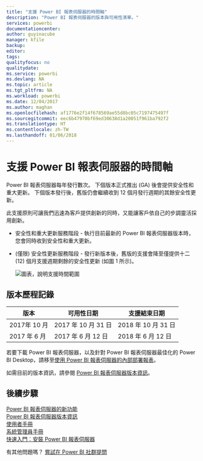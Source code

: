```yaml
---
title: "支援 Power BI 報表伺服器的時間軸"
description: "Power BI 報表伺服器的版本與可用性清單。"
services: powerbi
documentationcenter: 
author: guyinacube
manager: kfile
backup: 
editor: 
tags: 
qualityfocus: no
qualitydate: 
ms.service: powerbi
ms.devlang: NA
ms.topic: article
ms.tgt_pltfrm: NA
ms.workload: powerbi
ms.date: 12/04/2017
ms.author: maghan
ms.openlocfilehash: af1776e2f14f678569ae55d8bc05c7197475497f
ms.sourcegitcommit: eec6b47970bf69ed30638d1a20051f961ba792f2
ms.translationtype: HT
ms.contentlocale: zh-TW
ms.lasthandoff: 01/06/2018
---
```

# <a name="support-timeline-for-power-bi-report-server"></a>支援 Power BI 報表伺服器的時間軸
Power BI 報表伺服器每年發行數次。 下個版本正式推出 (GA) 後會提供安全性和重大更新。 下個版本發行後，舊版仍會繼續收到 12 個月發行週期的其餘安全性更新。

此支援原則可讓我們迅速為客戶提供創新的同時，又能讓客戶依自己的步調靈活採用創新。

* 安全性和重大更新服務階段 - 執行目前最新的 Power BI 報表伺服器版本時，您會同時收到安全性和重大更新。
* (僅限) 安全性更新服務階段 - 發行新版本後，舊版的支援會降至僅提供十二 (12) 個月支援週期剩餘的安全性更新 (如圖 1 所示)。

    ![圖表，說明支援時間範圍](media/support-timeline/report-server-support-timeline.png)

## <a name="version-history"></a>版本歷程記錄
| **版本** | **可用性日期** | **支援結束日期** |
| --- | --- | --- |
| 2017年 10 月 |2017 年 10 月 31 日 |2018 年 10 月 31 日 |
| 2017 年 6 月 |2017 年 6 月 12 日 |2018 年 6 月 12 日 |

若要下載 Power BI 報表伺服器，以及針對 Power BI 報表伺服器最佳化的 Power BI Desktop，請移至[使用 Power BI 報表伺服器的內部部署報表](https://powerbi.microsoft.com/report-server/)。

如需目前的版本資訊，請參閱 [Power BI 報表伺服器版本資訊](release-notes.md)。

## <a name="next-steps"></a>後續步驟
[Power BI 報表伺服器的新功能](whats-new.md)  
[Power BI 報表伺服器版本資訊](release-notes.md)  
[使用者手冊](user-handbook-overview.md)  
[系統管理員手冊](admin-handbook-overview.md)  
[快速入門︰安裝 Power BI 報表伺服器](quickstart-install-report-server.md)  

有其他問題嗎？ [嘗試在 Power BI 社群提問](https://community.powerbi.com/)

